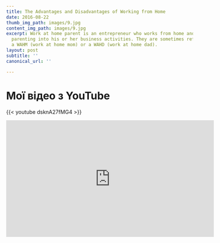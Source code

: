 ```yaml
---
title: The Advantages and Disadvantages of Working from Home
date: 2016-08-22
thumb_img_path: images/9.jpg
content_img_path: images/9.jpg
excerpt: Work at home parent is an entrepreneur who works from home and integrates
  parenting into his or her business activities. They are sometimes referred to as
  a WAHM (work at home mom) or a WAHD (work at home dad).
layout: post
subtitle: ''
canonical_url: ''

---
```

# Мої відео з YouTube

{{< youtube dsknA27fMG4 >}}

<iframe width="560" height="315" src="https://www.youtube.com/embed/dsknA27fMG4" frameborder="0" allow="accelerometer; autoplay; encrypted-media; gyroscope; picture-in-picture" allowfullscreen></iframe>